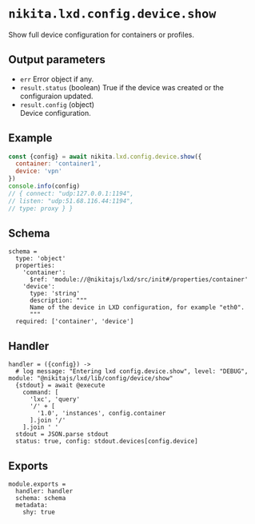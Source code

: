 
# `nikita.lxd.config.device.show`

Show full device configuration for containers or profiles.

## Output parameters

* `err`
  Error object if any.
* `result.status` (boolean)
  True if the device was created or the configuraion updated.
* `result.config` (object)   
  Device configuration.

## Example

```js
const {config} = await nikita.lxd.config.device.show({
  container: 'container1',
  device: 'vpn'
})
console.info(config)
// { connect: "udp:127.0.0.1:1194",
// listen: "udp:51.68.116.44:1194",
// type: proxy } }
```

## Schema

    schema =
      type: 'object'
      properties:
        'container':
          $ref: 'module://@nikitajs/lxd/src/init#/properties/container'
        'device':
          type: 'string'
          description: """
          Name of the device in LXD configuration, for example "eth0".
          """
      required: ['container', 'device']

## Handler

    handler = ({config}) ->
      # log message: "Entering lxd config.device.show", level: "DEBUG", module: "@nikitajs/lxd/lib/config/device/show"
      {stdout} = await @execute
        command: [
          'lxc', 'query'
          '/' + [
            '1.0', 'instances', config.container
          ].join '/'
        ].join ' '
      stdout = JSON.parse stdout
      status: true, config: stdout.devices[config.device]

## Exports

    module.exports =
      handler: handler
      schema: schema
      metadata:
        shy: true
